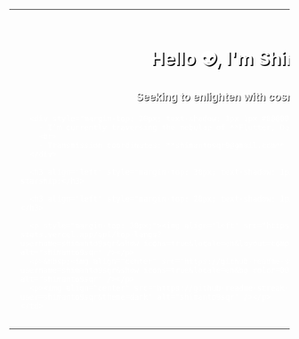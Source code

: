 <table style="width:100%; border:none; background: url('https://your-image-url.com/space-image.jpg') no-repeat center center; background-size: cover; color:#ffffff;">
  <tr>
    <td style="border:none; padding: 20px;">
      <h1 align="center" style="text-shadow: 2px 2px #000000;">Hello 👽, I'm Shimanto</h1>
      <h3 align="center" style="text-shadow: 1px 1px #000000;">Seeking to enlighten with cosmic diversity.</h3>

      <div style="margin-top: 20px; text-shadow: 1px 1px #000000;">
        - I’m currently traversing the nebulae of **Flutter, Dart, OOP, DSA, C++**
        <br>
        - Transmission coordinates: **shimantosqr9@gmail.com**
      </div>
      
      <h3 align="left" style="margin-top: 30px; text-shadow: 1px 1px #000000;">Connect with my starship:</h3>
      
      <h3 align="left" style="margin-top: 20px; text-shadow: 1px 1px #000000;">Tools of the trade:</h3>
      
      <p style="margin-top: 20px;"><img align="left" src="https://github-readme-stats.vercel.app/api/top-langs?username=shimanto9sqr&show_icons=true&locale=en&layout=compact&bg_color=00000000&text_color=ffffff" alt="shimanto9sqr" /></p>
      <p>&nbsp;<img align="center" src="https://github-readme-stats.vercel.app/api?username=shimanto9sqr&show_icons=true&locale=en&bg_color=00000000&text_color=ffffff" alt="shimanto9sqr" /></p>
      <p><img align="center" src="https://github-readme-streak-stats.herokuapp.com/?user=shimanto9sqr&theme=dark" alt="shimanto9sqr" /></p>
    </td>
  </tr>
</table>
